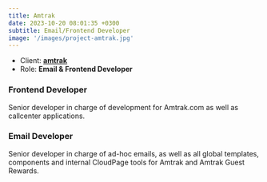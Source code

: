 ```yaml
---
title: Amtrak
date: 2023-10-20 08:01:35 +0300
subtitle: Email/Frontend Developer
image: '/images/project-amtrak.jpg'
---
```


<!-- -->

<ul class="list-inline item-details">
    <li>Client:
        <strong><a href="https://www.amtrak.com/">amtrak</a>
        </strong>
    </li>
    <li>Role:
        <strong>Email & Frontend Developer</strong>
    </li>
</ul>

<h3>Frontend Developer</h3>
Senior developer in charge of development for Amtrak.com as well as callcenter applications.

<h3>Email Developer</h3>
Senior developer in charge of ad-hoc emails, as well as all global templates, components and internal CloudPage tools for Amtrak and Amtrak Guest Rewards.